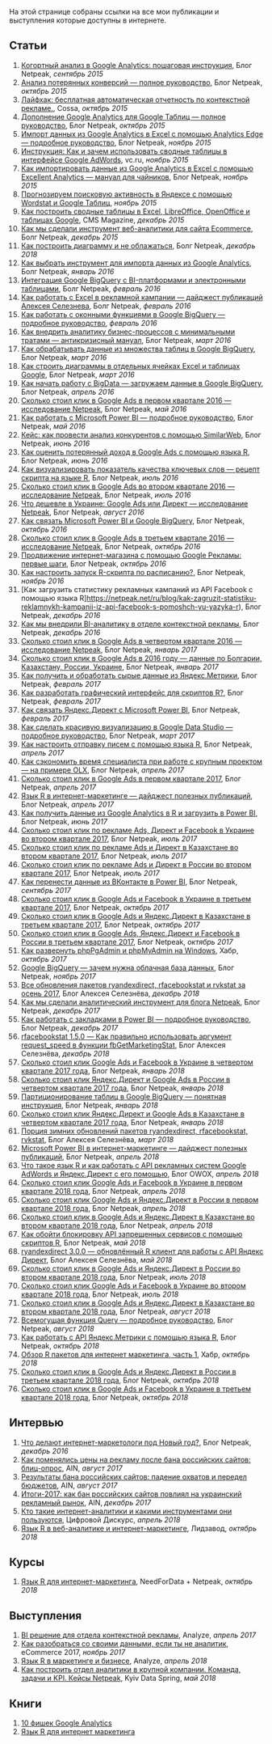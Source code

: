 На этой странице собраны ссылки на все мои публикации и выступления которые доступны в интернете.

## Статьи
1. [Когортный анализ в Google Analytics: пошаговая инструкция](https://netpeak.net/ru/blog/kogortniy-analiz-v-google-analytics-poshagovaya-instruktsiya/), Блог Netpeak, *сентябрь 2015*
2. [Анализ потерянных конверсий — полное руководство](https://netpeak.net/ru/blog/analiz-poteryannyh-konversiy-polnoe-rukovodstvo/), Блог Netpeak, *октябрь 2015*
3. [Лайфхак: бесплатная автоматическая отчетность по контекстной рекламе.](https://www.cossa.ru/152/111725/), Cossa, *октябрь 2015*
4. [Дополнение Google Analytics для Google Taблиц — полное руководство](https://netpeak.net/ru/blog/dopolnenie-google-analytics-dlya-google-tablits-polnoe-rukovodstvo), Блог Netpeak, *октябрь 2015*
5. [Импорт данных из Google Analytics в Excel с помощью Analytics Edge — подробное руководство](https://netpeak.net/ru/blog/import-dannyh-iz-google-analytics-v-excel-s-pomoshchyu-analytics-edge-podrobnoe-rukovodstvo), Блог Netpeak, *ноябрь 2015*
6. [Инструкция: Как и зачем использовать сводные таблицы в интерфейсе Google AdWords](https://vc.ru/flood/11646-gtables-netpeak), vc.ru, *ноябрь 2015*
7. [Как импортировать данные из Google Analytics в Excel с помощью Excellent Analytics — мануал для чайников](https://netpeak.net/ru/blog/kak-importirovat-dannie-iz-google-analytics-v-excel-s-pomoshchyu-excellent-analytics-manual-dlya-chaynikov), Блог Netpeak, *ноябрь 2015*
8. [Прогнозируем поисковую активность в Яндексе с помощью Wordstat и Google Таблиц](https://netpeak.net/ru/blog/prognozirovanie-poiskovoy-aktivnosti-v-yandekse-s-pomoshchyu-wordstat-i-google-tablits), *ноябрь 2015*
9. [Как построить сводные таблицы в Excel, LibreOffice, OpenOffice и таблицах Google](http://www.cmsmagazine.ru/library/items/web-analytics/how-to-build-summary-tables/), CMS Magazine, *декабрь 2015*
10. [Как мы сделали инструмент веб-аналитики для сайта Ecommerce](https://netpeak.net/ru/blog/kak-my-sdelali-instrument-veb-analitiki-dlya-sayta-ecommerce), Болг Netpeak, *декабрь 2015*
11. [Как построить диаграмму и не облажаться](https://netpeak.net/ru/blog/kak-postroit-diagrammu-i-ne-oblazhatsya), Болг Netpeak, *декабрь 2018*
12. [Как выбрать инструмент для импорта данных из Google Analytics](https://netpeak.net/ru/blog/kak-vybrat-instrument-dlya-importa-dannyh-iz-google-analytics), Болг Netpeak, *январь 2016*
13. [Интеграция Google BigQuery c BI-платформами и электронными таблицами](https://netpeak.net/ru/blog/integratsiya-google-bigquery-c-bi-platformami-i-elektronnymi-tablitsami), Болг Netpeak, *февраль 2016*
14. [Как работать с Excel в рекламной кампании — дайджест публикаций Алексея Селезнева](https://netpeak.net/ru/blog/kak-rabotat-s-excel-v-reklamnoy-kampanii-seriya-publikatsiy-alekseya-selezneva), Болг Netpeak, *февраль 2016*
15. [Как работать с оконными функциями в Google BigQuery — подробное руководство](https://netpeak.net/ru/blog/kak-rabotat-s-okonnymi-funktsiyami-v-google-bigquery-podrobnoe-rukovodstvo), *февраль 2016*
16. [Как внедрить аналитику бизнес-процессов с минимальными тратами — антикризисный мануал](https://netpeak.net/ru/blog/kak-vnedrit-business-intelligence-dlya-malogo-i-srednego-biznesa), Блог Netpeak, *март 2016*
17. [Как обрабатывать данные из множества таблиц в Google BigQuery](https://netpeak.net/ru/blog/kak-obrabatyvat-dannie-iz-mnozhestva-tablits-v-google-bigquery), Блог Netpeak, *март 2016*
18. [Как строить диаграммы в отдельных ячейках Excel и таблицах Google](https://netpeak.net/ru/blog/kak-stroit-diagrammy-v-otdelnyh-yacheykah-excel-i-tablitsah-google), Блог Netpeak, *март 2016*
19. [Как начать работу с BigData — загружаем данные в Google BigQuery](https://netpeak.net/ru/blog/kak-nachat-rabotu-s-bigdata-zagruzhaem-dannie-v-google-bigquery), Блог Netpeak, *апрель 2016*
20. [Сколько стоил клик в Google Ads в первом квартале 2016 — исследование Netpeak](https://netpeak.net/ru/blog/skolko-stoil-klik-v-google-adwords), Блог Netpeak, *май 2016*
21. [Как работать с Microsoft Power BI — подробное руководство](https://netpeak.net/ru/blog/kak-rabotat-s-microsoft-power-bi-podrobnoe-rukovodstvo), Блог Netpeak, *май 2016*
22. [Кейс: как провести анализ конкурентов с помощью SimilarWeb](https://netpeak.net/ru/blog/keys-kak-provesti-analiz-konkurentov-s-pomoshchyu-similarweb), Блог Netpeak, *июнь 2016*
23. [Как оценить потерянный доход в Google Ads с помощью языка R](https://netpeak.net/ru/blog/kak-otsenit-poteryannyi-dokhod-v-google-adwords-s-pomoshch-yu-yazyka-r), Блог Netpeak, *июнь 2016*
24. [Как визуализировать показатель качества ключевых слов — рецепт скрипта на языке R](https://netpeak.net/ru/blog/kak-vizualizirovat-pokazatel-kachestva-klyuchevyh-slov-retsept-skripta-na-yazyke-r), Блог Netpeak, *июль 2016*
25. [Сколько стоил клик в Google Ads во втором квартале 2016 — исследование Netpeak](https://netpeak.net/ru/blog/skolko-stoil-klik-v-google-adwords-vo-vtorom-kvartale-2016-issledovanie-netpeak), Блог Netpeak, *июль 2016*
26. [Что дешевле в Украине: Google Ads или Директ — исследование Netpeak](https://netpeak.net/ru/blog/chto-deshevle-v-ukraine-adwords-ili-direkt-issledovanie-netpeak), Блог Netpeak, *август 2016*
27. [Как связать Microsoft Power BI и Google BigQuery](https://netpeak.net/ru/blog/kak-svyazat-microsoft-power-bi-i-google-bigquery), Блог Netpeak, *октябрь 2016*
28. [Сколько стоил клик в Google Ads в третьем квартале 2016 — исследование Netpeak](https://netpeak.net/ru/blog/skol-ko-stoil-klik-v-google-adwords-v-tret-em-kvartale-2016-issledovanie-netpeak), Блог Netpeak, *октябрь 2016*
29. [Продвижение интернет-магазина с помощью Google Рекламы: первые шаги](https://netpeak.net/ru/blog/prodvizhenie-internet-magazina-s-pomoshch-yu-google-adwords-pervye-shagi), Блог Netpeak, *октябрь 2016*
30. [Как настроить запуск R-скрипта по расписанию?](https://netpeak.net/ru/blog/kak-nastroit-zapusk-r-skripta-po-raspisaniyu), Блог Netpeak, *ноябрь 2016*
31. [Как загрузить статистику рекламных кампаний из API Facebook с помощью языка R]https://netpeak.net/ru/blog/kak-zagruzit-statistiku-reklamnykh-kampanii-iz-api-facebook-s-pomoshch-yu-yazyka-r), Блог Netpeak, *декабрь 2016*
32. [Как мы внедрили BI-аналитику в отделе контекстной рекламы](https://netpeak.net/ru/blog/kak-my-vnedrili-bi-analitiku-v-otdele-kontekstnoi-reklamy), Блог Netpeak, *декабрь 2016*
33. [Сколько стоил клик в Google Ads в четвертом квартале 2016 — исследование Netpeak](https://netpeak.net/ru/blog/skol-ko-stoil-klik-v-google-adwords-v-chetvertom-kvartale-2016-issledovanie-netpeak), Блог Netpeak, *январь 2017*
34. [Сколько стоил клик в Google Ads в 2016 году — данные по Болгарии, Казахстану, России, Украине](https://netpeak.net/ru/blog/skol-ko-stoil-klik-v-google-adwords-v-2016-godu-issledovanie-netpeak), Блог Netpeak, *январь 2017*
35. [Как получить и обработать сырые данные из Яндекс.Метрики](https://netpeak.net/ru/blog/kak-poluchit-i-obrabotat-syrye-dannye-iz-yandeks-metriki), Блог Netpeak, *февраль 2017*
36. [Как разработать графический интерфейс для скриптов R?](https://netpeak.net/ru/blog/kak-razrabotat-graficheskii-interfyeis-dlya-skriptov-r), Блог Netpeak, *февраль 2017*
37. [Как связать Яндекс.Директ с Microsoft Power BI](https://netpeak.net/ru/blog/kak-svyazat-yandeks-direkt-s-microsoft-power-bi), Блог Netpeak, *февраль 2017*
38. [Как cделать красивую визуализацию в Google Data Studio — подробное руководство](https://netpeak.net/ru/blog/kak-cdelat-krasivuyu-vizualizatsiyu-v-google-data-studio-podrobnoe-rukovodstvo), Блог Netpeak, *март 2017*
39. [Как настроить отправку писем с помощью языка R](https://netpeak.net/ru/blog/kak-nastroit-otpravku-pisem-s-pomoshch-yu-yazyka-r), Блог Netpeak, *апрель 2017*
40. [Как сэкономить время специалиста при работе с крупным проектом — на примере OLX](https://netpeak.net/ru/blog/kak-eekonomit-vremya-spetsialista-pri-rabote-s-krupnym-proektom-na-primere-olx), Блог Netpeak, *апрель 2017*
41. [Сколько стоил клик в Google Ads в первом квартале 2017](https://netpeak.net/ru/blog/skol-ko-stoil-klik-v-google-adwords-v-pervom-kvartale-2017), Блог Netpeak, *апрель 2017*
42. [Язык R в интернет-маркетинге — дайджест полезных публикаций](https://netpeak.net/ru/blog/yazyk-r-v-internet-marketinge-daidzhest-poleznykh-publikatsii), Блог Netpeak, *апрель 2017*
43. [Как получить данные из Google Analytics в R и загрузить в Power BI](https://netpeak.net/ru/blog/kak-poluchit-dannye-iz-google-analytics-v-r-a-takzhe-nestandartnaya-zagruzka-dannykh-iz-api-google-analytics-v-power-bi), Блог Netpeak, *июнь 2017*
44. [Сколько стоил клик по рекламе Ads, Директ и Facebook в Украине во втором квартале 2017](https://netpeak.net/ru/blog/skol-ko-stoil-klik-po-reklame-adwords-direkt-i-facebook-v-ukraine-vo-vtorom-kvartale-2017), Блог Netpeak, *июль 2017*
45. [Сколько стоил клик по рекламе Ads и Директ в Казахстане во втором квартале 2017](https://netpeak.net/ru/blog/skol-ko-stoil-klik-po-reklame-adwords-i-direkt-v-kazakhstane-vo-vtorom-kvartale-2017), Блог Netpeak, *июль 2017*
46. [Сколько стоил клик по рекламе Ads и Директ в России во втором квартале 2017](https://netpeak.net/ru/blog/skol-ko-stoil-klik-po-reklame-adwords-i-direkt-v-rossii-vo-vtorom-kvartale-2017), Блог Netpeak, *июль 2017*
47. [Как перенести данные из ВКонтакте в Power BI](https://netpeak.net/ru/blog/kak-perenesti-dannyye-iz-vkontakte-v-power-bi), Блог Netpeak, *сентябрь 2017*
48. [Сколько стоил клик в Google Ads и Facebook в Украине в третьем квартале 2017](https://netpeak.net/ru/blog/skol-ko-stoil-klik-v-google-adwords-i-facebook-v-ukraine-v-tret-yem-kvartale-2017), Блог Netpeak, *октябрь 2017*
49. [Cколько стоил клик в Google Ads и Яндекс.Директ в Казахстане в третьем квартале 2017](https://netpeak.net/ru/blog/ckol-ko-stoil-klik-v-google-adwords-yandeks-direkt-i-facebook-v-kazakhstane-v-tret-yem-kvartale-2017), Блог Netpeak, *октябрь 2017*
50. [Сколько стоил клик в Google Ads, Яндекс.Директ и Facebook в России в третьем квартале 2017](https://netpeak.net/ru/blog/skol-ko-stoil-klik-v-google-adwords-yandeks-direkt-i-facebook-v-rossii-v-tret-yem-kvartale-2017), Блог Netpeak, *октябрь 2017*
51. [Как развернуть phpPgAdmin и phpMyAdmin на Windows](https://habr.com/sandbox/111674/), Хабр, *октябрь 2017*
52. [Google BigQuery — зачем нужна облачная база данных](https://netpeak.net/ru/blog/google-bigquery-podrobnyy-obzor-funktsii), Блог Netpeak, *ноябрь 2017*
53. [Все обновления пакетов ryandexdirect, rfacebookstat и rvkstat за осень 2017](https://alexeyseleznev.wordpress.com/2017/12/01/%d0%b2%d1%81%d0%b5-%d0%be%d0%b1%d0%bd%d0%be%d0%b2%d0%bb%d0%b5%d0%bd%d0%b8%d1%8f-%d0%bf%d0%b0%d0%ba%d0%b5%d1%82%d0%be%d0%b2-ryandexdirect-rfacebookstat-%d0%b8-rvkstat-%d0%b7%d0%b0-%d0%be%d1%81%d0%b5/), Блог Алексея Селезнёва, *декабрь 2018*
54. [Как мы сделали аналитический инструмент для блога Netpeak](https://netpeak.net/ru/blog/kak-my-sdelali-analiticheskiy-instrument-dlya-bloga-netpeak), Блог Netpeak, *декабрь 2017*
55. [Как работать с закладками в Power BI — подробное руководство](https://netpeak.net/bg/blog/kak-da-rabotim-s-otmetkite-v-power-bi-podrobno-r-kovodstvo), Блог Netpeak, *декабрь 2017*
56. [rfacebookstat 1.5.0 — Как правильно использовать аргумент request_speed в функции fbGetMarketingStat](https://alexeyseleznev.wordpress.com/2017/12/26/rfacebookstat-1-5-0-%D0%BA%D0%B0%D0%BA-%D0%BF%D1%80%D0%B0%D0%B2%D0%B8%D0%BB%D1%8C%D0%BD%D0%BE-%D0%B8%D1%81%D0%BF%D0%BE%D0%BB%D1%8C%D0%B7%D0%BE%D0%B2%D0%B0%D1%82%D1%8C-%D0%B0%D1%80%D0%B3%D1%83%D0%BC/), Блог Алексея Селезнёва, *декабрь 2018*
57. [Сколько стоил клик Google Ads и Facebook в Украине в четвертом квартале 2017 года](https://netpeak.net/ru/blog/skol-ko-stoil-klik-v-google-adwords-i-facebook-v-ukraine-v-chetvertom-kvartale-2017-goda), Блог Netpeak, *январь 2018*
58. [Сколько стоил клик Яндекс.Директ и Google Ads в России в четвертом квартале 2017 года](
https://netpeak.net/ru/blog/skol-ko-stoil-klik-v-yandeks-direkt-google-adwords-i-facebook-v-rossii-v-chetvertom-kvartale-2017-goda), Блог Netpeak, *январь 2018*
59. [Партиционирование таблиц в Google BigQuery — понятная инструкция](https://netpeak.net/ru/blog/partitsirovaniye-tablits-v-google-bigquery), Блог Netpeak, *январь 2018*
60. [Сколько стоил клик Яндекс.Директ и Google Ads в Казахстане в четвертом квартале 2017 года](
https://netpeak.net/ru/blog/skol-ko-stoil-klik-v-yandeks-direkt-i-google-adwords-v-kazakhstane-v-chetvertom-kvartale-2017-goda), Блог Netpeak, *январь 2018*
61. [Порция зимних обновлений пакетов ryandexdirect, rfacebookstat, rvkstat](https://alexeyseleznev.wordpress.com/2018/03/01/%d0%bf%d0%be%d1%80%d1%86%d0%b8%d1%8f-%d0%b7%d0%b8%d0%bc%d0%bd%d0%b8%d1%85-%d0%be%d0%b1%d0%bd%d0%be%d0%b2%d0%bb%d0%b5%d0%bd%d0%b8%d0%b9-%d0%bf%d0%b0%d0%ba%d0%b5%d1%82%d0%be%d0%b2-ryandexdirect-rfacebo/), Блог Алексея Селезнёва, *март 2018*
62. [Microsoft Power BI в интернет-маркетинге — дайджест полезных публикаций](https://netpeak.net/ru/blog/microsoft-power-bi-v-internet-marketinge-daydzhest-poleznykh-publikatsiy), Блог Netpeak, *апрель 2018*
63. [Что такое язык R и как работать с API рекламных систем Google AdWords и Яндекс.Директ с его помощью](https://www.owox.ru/blog/articles/r-language-and-api-of-ad-systems/), Блог OWOX, *апрель 2018*
64. [Сколько стоил клик Google Ads и Facebook в Украине в первом квартале 2018 года](https://netpeak.net/ru/blog/skol-ko-stoil-klik-google-adwords-i-facebook-v-ukraine-v-pervom-kvartale-2018-goda), Блог Netpeak, *апрель 2018*
65. [Сколько стоил клик Google Ads и Яндекс.Директ в России в первом квартале 2018 года](https://netpeak.net/ru/blog/skol-ko-stoil-klik-google-adwords-i-yandeks-direkt-v-rossii-v-pervom-kvartale-2018), Блог Netpeak, *апрель 2018*
66. [Сколько стоил клик в Google Ads и Яндекс.Директ в Казахстане во втором квартале 2018 года](https://netpeak.net/ru/blog/skol-ko-stoil-klik-v-google-adwords-i-yandeks-direkt-v-kazakhstane-v-pervom-kvartale-2018-goda), Блог Netpeak, *апрель 2018*
67. [Как обойти блокировку API запрещенных сервисов с помощью скриптов R](https://netpeak.net/ru/blog/kak-ispol-zovat-proksi-v-skriptakh-r-obkhodim-blokirovku-api-yandeksa-mail-ru-i-vkontakte), Блог Netpeak, *май 2018*
68. [ryandexdirect 3.0.0 — обновлённый R клиент для работы с API Яндекс Директ](https://alexeyseleznev.wordpress.com/2018/05/16/ryandexdirect-3-0-0-%d0%be%d0%b1%d0%bd%d0%be%d0%b2%d0%bb%d1%91%d0%bd%d0%bd%d1%8b%d0%b9-r-%d0%ba%d0%bb%d0%b8%d0%b5%d0%bd%d1%82-%d0%b4%d0%bb%d1%8f-%d1%80%d0%b0%d0%b1%d0%be%d1%82%d1%8b-%d1%81-api/), Блог Алексея Селезнёва, *май 2018*
69. [Сколько стоил клик в Google Ads и Яндекс.Директ в России во втором квартале 2018 года](https://netpeak.net/ru/blog/skol-ko-stoil-klik-v-google-ads-i-yandeks-direkt-v-rossii-vo-vtorom-kvartale-2018-goda), Блог Netpeak, *июль 2018*
70. [Сколько стоил клик Google Ads и Facebook в Украине во втором квартале 2018 года](https://netpeak.net/ru/blog/skol-ko-stol-klik-google-ads-i-facebook-v-ukraine-vo-vtorom-kvartale-2018-goda), Блог Netpeak, *июль 2018*
71. [Сколько стоил клик в Google Ads и Яндекс.Директ в Казахстане во втором квартале 2018 года](https://netpeak.net/ru/blog/skol-ko-stoil-klik-v-google-ads-i-yandeks-direkt-v-kazakhstane-vo-vtorom-kvartale-2018-goda), Блог Netpeak, *август 2018*
72. [Всемогущая функция Query — подробное руководство](https://netpeak.net/ru/blog/vsemogushchaya-funktsiya-query-podrobnoe-rukovodstvo), Блог Netpeak, *август 2018*
73. [Как работать с API Яндекс.Метрики с помощью языка R](https://netpeak.net/ru/blog/kak-rabotat-s-api-yandeks-metriki-s-pomoshch-yu-yazyka-r), Блог Netpeak, *октябрь 2018*
74. [Обзор R пакетов для интернет маркетинга, часть 1](https://habr.com/post/425425/), Хабр, *октябрь 2018*
75. [Сколько стоил клик в Google Ads и Яндекс.Директ в России в третьем квартале 2018 года](https://netpeak.net/ru/blog/skol-ko-stoil-klik-v-google-ads-i-yandeks-direkt-v-rossii-v-tret-yem-kvartale-2018-goda/), Блог Netpeak, *октябрь 2018*
76. [Сколько стоил клик в Google Ads и Facebook в Украине в третьем квартале 2018 года](https://netpeak.net/ru/blog/skol-ko-stoil-klik-v-google-ads-i-facebook-v-ukraine-v-tret-yem-kvartale-2018-goda/), Блог Netpeak, *октябрь 2018*

## Интервью
1. [Что делают интернет-маркетологи под Новый год?](https://netpeak.net/ru/blog/chto-delayut-internet-marketologi-pod-novyi-god/), Блог Netpeak, *декабрь 2016*
2. [Как поменялись цены на рекламу после бана российских сайтов: блиц-опрос](https://ain.ua/2017/08/18/kak-pomenyalis-ceny-na-reklamu/), AIN, *август 2017*
3. [Результаты бана российских сайтов: падение охватов и передел бюджетов](https://ain.ua/2017/08/21/ban-rossijskix-sajtov-tri-mesyaca-spustya/), AIN, *август 2017*
4. [Итоги-2017: как бан российских сайтов повлиял на украинский рекламный рынок](https://ain.ua/2017/12/27/itogi-2017-blokirovki/), AIN, *декабрь 2017*
5. [Кто такие интернет-аналитики и какими инструментами они пользуются](https://discourse.digital/blogs/kto-takie-internet-analitiki-i-kakimi-instrumentami-oni-polzuyutsya/), Цифровой Дискурс, *апрель 2018*
6. [Язык R в веб-аналитике и интернет-маркетинге](https://leadzavod.com/jazyk-r-v-veb-analitike-i-internet-marketinge/), Лидзавод, *октябрь 2018*

## Курсы
1. [Язык R для интернет-маркетинга](https://learn.needfordata.ru/r), NeedForData + Netpeak, *октябрь 2018*

## Выступления
1. [BI решение для отдела контекстной рекламы](https://netpeak.ua/conference/322/), Analyze, *апрель 2017*
2. [Как разобраться со своими данными, если ты не аналитик](https://netpeak.ua/conference/354/), eCommerce 2017, *ноябрь 2017*
3. [Язык R в маркетинге и бизнесе](https://netpeak.ua/conference/382/), Analyze, *апрель 2018*
4. [Как построить отдел аналитики в крупной компании. Команда, задачи и KPI. Кейсы Netpeak](https://netpeak.ua/conference/390/), Kyiv Data Spring, *май 2018*

## Книги
1. [10 фишек Google Analytics](https://www.seonews.ru/books/10-fishek-google-analytics/)
2. [Язык R для интернет маркетинга](https://selesnow.github.io/r_for_marketing)
